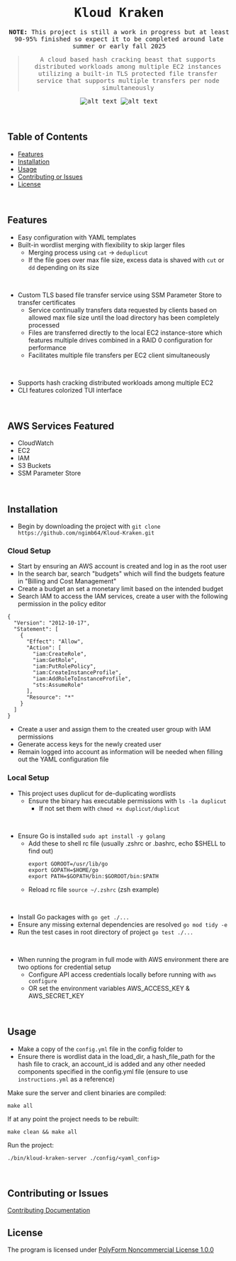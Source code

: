 <div align="center" style="font-family: monospace">

# Kloud Kraken

**NOTE:** This project is still a work in progress but at least 90-95% finished so expect it to be completed around late summer or early fall 2025

> A cloud based hash cracking beast that supports distributed workloads among multiple EC2 instances utilizing a built-in TLS protected file transfer service that supports multiple transfers per node simultaneously

![alt text](https://github.com/ngimb64/Kloud-Kraken/blob/main/images/KloudKrakenTextLogo.jpeg?raw=true)
![alt text](https://github.com/ngimb64/Kloud-Kraken/blob/main/images/KloudKrakenLogo.jpeg?raw=true)
</div>
<br>

## Table of Contents

- [Features](#Features)
- [Installation](#Installation)
- [Usage](#Usage)
- [Contributing or Issues](#Contributing-or-Issues)
- [License](#License)
<br>

## Features

- Easy configuration with YAML templates
- Built-in wordlist merging with flexibility to skip larger files
  - Merging process using `cat` -> `deduplicut`
  - If the file goes over max file size, excess data is shaved with `cut` or `dd` depending on its size
<br>

- Custom TLS based file transfer service using SSM Parameter Store to transfer certificates
  - Service continually transfers data requested by clients based on allowed max file size until the load directory has been completely processed
  - Files are transferred directly to the local EC2 instance-store which features multiple drives combined in a RAID 0 configuration for performance
  - Facilitates multiple file transfers per EC2 client simultaneously
<br>

- Supports hash cracking distributed workloads among multiple EC2
- CLI features colorized TUI interface
<br>


## AWS Services Featured

- CloudWatch
- EC2
- IAM
- S3 Buckets
- SSM Parameter Store
<br>

## Installation

- Begin by downloading the project with `git clone https://github.com/ngimb64/Kloud-Kraken.git`

### Cloud Setup

- Start by ensuring an AWS account is created and log in as the root user
- In the search bar, search "budgets" which will find the budgets feature in "Billing and Cost Management"
- Create a budget an set a monetary limit based on the intended budget
- Search IAM to access the IAM services, create a user with the following permission in the policy editor
```
{
  "Version": "2012-10-17",
  "Statement": [
    {
      "Effect": "Allow",
      "Action": [
        "iam:CreateRole",
        "iam:GetRole",
        "iam:PutRolePolicy",
        "iam:CreateInstanceProfile",
        "iam:AddRoleToInstanceProfile",
        "sts:AssumeRole"
      ],
      "Resource": "*"
    }
  ]
}
```
- Create a user and assign them to the created user group with IAM permissions
- Generate access keys for the newly created user
- Remain logged into account as information will be needed when filling out the YAML configuration file

### Local Setup

- This project uses duplicut for de-duplicating wordlists
    - Ensure the binary has executable permissions with `ls -la duplicut`
        - If not set them with `chmod +x duplicut/duplicut`
<br>

- Ensure Go is installed `sudo apt install -y golang`
    - Add these to shell rc file (usually .zshrc or .bashrc, echo $SHELL to find out)
        ```
        export GOROOT=/usr/lib/go
        export GOPATH=$HOME/go
        export PATH=$GOPATH/bin:$GOROOT/bin:$PATH
        ```
    - Reload rc file `source ~/.zshrc` (zsh example)
<br>

- Install Go packages with `go get ./...`
- Ensure any missing external dependencies are resolved `go mod tidy -e`
- Run the test cases in root directory of project `go test ./...`
<br>

- When running the program in full mode with AWS environment there are two options for credential setup
    - Configure API access credentials locally before running with `aws configure`
    - OR set the environment variables  AWS_ACCESS_KEY & AWS_SECRET_KEY
<br>


## Usage

- Make a copy of the `config.yml` file in the config folder to
- Ensure there is wordlist data in the load_dir, a hash_file_path for the hash file to crack, an account_id is added and any other needed components specified in the config.yml file (ensure to use `instructions.yml` as a reference)

Make sure the server and client binaries are compiled:
```
make all
```

If at any point the project needs to be rebuilt:
```
make clean && make all
```

Run the project:
```
./bin/kloud-kraken-server ./config/<yaml_config>
```
<br>


## Contributing or Issues

[Contributing Documentation](CONTRIBUTING.md)
<br>


## License

The program is licensed under [PolyForm Noncommercial License 1.0.0](LICENSE.md)
<br>
